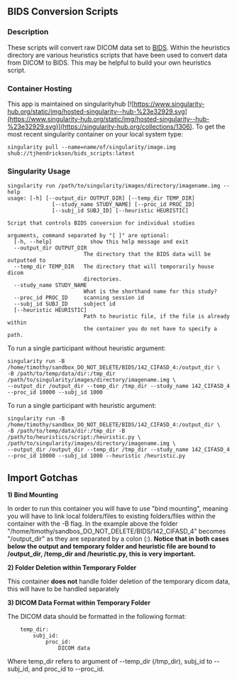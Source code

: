 ## BIDS Conversion Scripts

### Description
These scripts will convert raw DICOM data set to [BIDS](http://bids.neuroimaging.io/format). Within the heuristics directory are various heuristics scripts that have been used to convert data from DICOM to BIDS. This may be helpful to build your own heuristics script.
  

### Container Hosting
This app is maintained on singularityhub [![https://www.singularity-hub.org/static/img/hosted-singularity--hub-%23e32929.svg](https://www.singularity-hub.org/static/img/hosted-singularity--hub-%23e32929.svg)](https://singularity-hub.org/collections/1306). To get the most recent singularity container on your local system type:
```
singularity pull --name=name/of/singularity/image.img shub://tjhendrickson/bids_scripts:latest
```

### Singularity Usage
```
singularity run /path/to/singularity/images/directory/imagename.img --help
usage: [-h] [--output_dir OUTPUT_DIR] [--temp_dir TEMP_DIR]
              [--study_name STUDY_NAME] [--proc_id PROC_ID]
              [--subj_id SUBJ_ID] [--heuristic HEURISTIC]

Script that controls BIDS conversion for individual studies

arguments, command separated by "[ ]" are optional:
  [-h, --help]            show this help message and exit
  --output_dir OUTPUT_DIR
                        The directory that the BIDS data will be outputted to
  --temp_dir TEMP_DIR   The directory that will temporarily house dicom
                        directories.
  --study_name STUDY_NAME
                        What is the shorthand name for this study?
  --proc_id PROC_ID     scanning session id
  --subj_id SUBJ_ID     subject id
  [--heuristic HEURISTIC]
                        Path to heuristic file, if the file is already within
                        the container you do not have to specify a path.
```

To run a single participant without heuristic argument:
```
singularity run -B /home/timothy/sandbox_DO_NOT_DELETE/BIDS/142_CIFASD_4:/output_dir \
-B /path/to/temp/data/dir:/tmp_dir /path/to/singularity/images/directory/imagename.img \
--output_dir /output_dir --temp_dir /tmp_dir --study_name 142_CIFASD_4 
--proc_id 10000 --subj_id 1000 
```

To run a single participant with heuristic argument:
```
singularity run -B /home/timothy/sandbox_DO_NOT_DELETE/BIDS/142_CIFASD_4:/output_dir \
-B /path/to/temp/data/dir:/tmp_dir -B /path/to/heuristics/script:/heuristic.py \
/path/to/singularity/images/directory/imagename.img \
--output_dir /output_dir --temp_dir /tmp_dir --study_name 142_CIFASD_4 
--proc_id 10000 --subj_id 1000 --heuristic /heuristic.py
```

## Import Gotchas

**1) Bind Mounting**

In order to run this container you will have to use "bind mounting", meaning you will have to link local folders/files to existing folders/files within the container with the -B flag. In the example above the folder "/home/timothy/sandbos_DO_NOT_DELETE/BIDS/142_CIFASD_4" becomes "/output_dir" as they are separated by a colon (:). **Notice that in both cases below the output and temporary folder and heuristic file are bound to /output_dir, /temp_dir and /heuristic.py, this is very important.**

**2) Folder Deletion within Temporary Folder**

This container **does not** handle folder deletion of the temporary dicom data, this will have to be handled separately

**3) DICOM Data Format within Temporary Folder**

The DICOM data should be formatted in the following format:
```
	temp_dir:
		subj_id:
			proc_id:
				DICOM data
```
Where temp_dir refers to argument of --temp_dir (/tmp_dir), subj_id to --subj_id, and proc_id to --proc_id.

